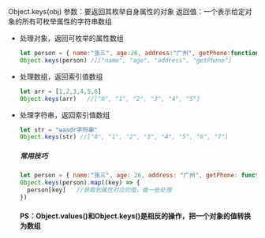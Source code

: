 Object.keys(obj) 参数：要返回其枚举自身属性的对象  返回值：一个表示给定对象的所有可枚举属性的字符串数组

- 处理对象，返回可枚举的属性数组

  ```javascript
  let person = { name:"张三", age:26, address:"广州", getPhone:function(){} }
  Object.keys(person) //["name", "age", "address", "getPhone"]
  ```

- 处理数组，返回索引值数组

  ```javascript
  let arr = [1,2,3,4,5,6]
  Object.keys(arr)   //["0", "1", "2", "3", "4", "5"]
  ```

- 处理字符串，返回索引值数组

  ```javascript
  let str = "wasdr字符串"
  Object.keys(str) //["0", "1", "2", "3", "4", "5", "6", "7"]
  ```

  ##### 常用技巧

  ```javascript
  let person = { name:"张三", age: 26, address: "广州", getPhone: function(){} }
  Object.keys(person).map((key) => {
    person[key]   //获取到属性对应的值，做一些处理
  })
  ```

  #### PS：Object.values()和Object.keys()是相反的操作，把一个对象的值转换为数组

  